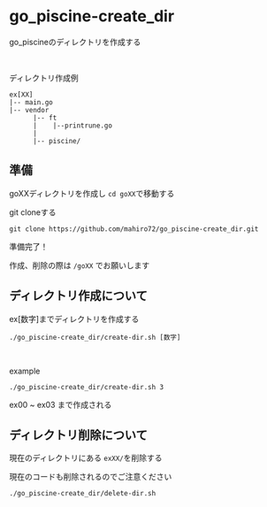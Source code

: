 # go_piscine-create_dir

go_piscineのディレクトリを作成する

<br>

ディレクトリ作成例
```
ex[XX]
|-- main.go
|-- vendor
      |-- ft
      |    |--printrune.go
      |
      |-- piscine/
```
## 準備

goXXディレクトリを作成し ```cd goXX```で移動する

git cloneする
```
git clone https://github.com/mahiro72/go_piscine-create_dir.git
```

準備完了！

作成、削除の際は ```/goXX``` でお願いします


## ディレクトリ作成について

ex[数字]までディレクトリを作成する

```
./go_piscine-create_dir/create-dir.sh [数字]
```

<br>

example
```
./go_piscine-create_dir/create-dir.sh 3
```

ex00 ~ ex03 まで作成される

## ディレクトリ削除について

現在のディレクトリにある ```exXX/```を削除する

現在のコードも削除されるのでご注意ください

```
./go_piscine-create_dir/delete-dir.sh
```
